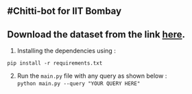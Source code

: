 #Chitti-bot for IIT Bombay
---
Download the dataset from the link [here](https://drive.google.com/drive/folders/1K_kgPV9YAxjFTC0TYEhK4H2LEny4Prd0?usp=sharing).
---
1. Installing the dependencies using :
```
pip install -r requirements.txt
```
2. Run the ```main.py``` file with any query as shown below :  
```python main.py --query "YOUR QUERY HERE"```
